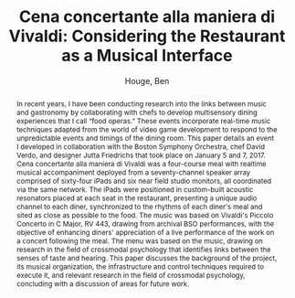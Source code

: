 --- 
title: "Cena concertante alla maniera di Vivaldi: Considering the Restaurant as a Musical Interface" 
abstract: "In recent years, I have been conducting research into the links between music and gastronomy by collaborating with chefs to develop multisensory dining experiences that I call “food operas.” These events incorporate real-time music techniques adapted from the world of video game development to respond to the unpredictable events and timings of the dining room. This paper details an event I developed in collaboration with the Boston Symphony Orchestra, chef David Verdo, and designer Jutta Friedrichs that took place on January 5 and 7, 2017. Cena concertante alla maniera di Vivaldi was a four-course meal with realtime musical accompaniment deployed from a seventy-channel speaker array comprised of sixty-four iPads and six near field studio monitors, all coordinated via the same network. The iPads were positioned in custom-built acoustic resonators placed at each seat in the restaurant, presenting a unique audio channel to each diner, synchronized to the rhythms of each diner's meal and sited as close as possible to the food. The music was based on Vivaldi's Piccolo Concerto in C Major, RV 443, drawing from archival BSO performances, with the objective of enhancing diners' appreciation of a live performance of the work on a concert following the meal. The menu was based on the music, drawing on research in the field of crossmodal psychology that identifies links between the senses of taste and hearing. This paper discusses the background of the project, its musical organization, the infrastructure and control techniques required to execute it, and relevant research in the field of crossmodal psychology, concluding with a discussion of areas for future work." 
address: "Berlin" 
author: "Houge, Ben"
webAuthor: "Ben Houge" 
booktitle: "Proceedings of the International Web Audio Conference" 
editor: "Monschke, Jan and Guttandin, Christoph and Schnell, Norbert and Jenkinson, Thomas and Schaedler, Jack" 
month: "Proceedings of the International Web Audio Conference"
pages: "" 
publisher: "TU Berlin" 
series: "WAC '18"
track: "Paper"  
year: "2018" 
id: "2018_6" 
tags: year2018
media: none 
pdflink: /_data/papers/pdf/2018/2018_6.pdf
ISSN: 2663-5844
---